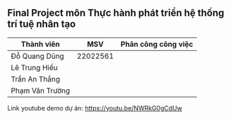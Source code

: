 ## Final Project môn Thực hành phát triển hệ thống trí tuệ nhân tạo
| Thành viên      | MSV      | Phân công công việc |
|-----------------|----------|---------------------|
| Đỗ Quang Dũng   | 22022561 |                     |
| Lê Trung Hiếu   |          |                     |
| Trần An Thắng   |          |                     |
| Phạm Văn Trường |          |                     |
  
Link youtube demo dự án: https://youtu.be/NWRkG0gCdUw
